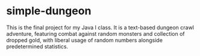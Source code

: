 simple-dungeon
==============

This is the final project for my Java I class. It is a text-based dungeon crawl adventure, featuring combat against random monsters and collection of dropped gold, with liberal usage of random numbers alongside predetermined statistics.
